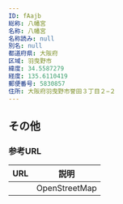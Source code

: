 ```yaml
---
ID: fAajb
総称: 八幡宮
名称: 八幡宮
名称読み: null
別名: null
都道府県: 大阪府
区域: 羽曳野市
緯度: 34.5587279
経度: 135.6110419
郵便番号: 5830857
住所: 大阪府羽曳野市誉田３丁目２−２
---
```


## その他

### 参考URL

| URL | 説明          |
| --- | ------------- |
|     | OpenStreetMap |
